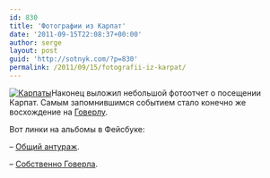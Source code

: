 ```yaml
---
id: 830
title: 'Фотографии из Карпат'
date: '2011-09-15T22:08:37+00:00'
author: serge
layout: post
guid: 'http://sotnyk.com/?p=830'
permalink: /2011/09/15/fotografii-iz-karpat/
---
```


[![](https://sotnyk.github.io/wp-content/uploads/2011/09/Karpaty-300x225.jpg "Карпаты")](https://sotnyk.github.io/wp-content/uploads/2011/09/Karpaty.jpg)Наконец выложил небольшой фотоотчет о посещении Карпат. Самым запомнившимся событием стало конечно же восхождение на [Говерлу](http://ru.wikipedia.org/wiki/%D0%93%D0%BE%D0%B2%D0%B5%D1%80%D0%BB%D0%B0).

Вот линки на альбомы в Фейсбуке:

– [Общий антураж](http://www.facebook.com/media/set/?set=a.250669034968635.54188.100000766203320&l=f488c60794&type=1).

– [Собственно Говерла](http://www.facebook.com/media/set/?set=a.250677838301088.54191.100000766203320&l=91a79dcd39&type=1).